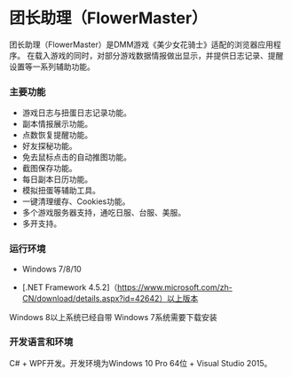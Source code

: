 # 团长助理（FlowerMaster）

团长助理（FlowerMaster）是DMM游戏《美少女花骑士》适配的浏览器应用程序。
在载入游戏的同时，对部分游戏数据情报做出显示，并提供日志记录、提醒设置等一系列辅助功能。

### 主要功能

* 游戏日志与扭蛋日志记录功能。
* 副本情报展示功能。
* 点数恢复提醒功能。
* 好友探秘功能。
* 免去鼠标点击的自动推图功能。
* 截图保存功能。
* 每日副本日历功能。
* 模拟扭蛋等辅助工具。
* 一键清理缓存、Cookies功能。
* 多个游戏服务器支持，通吃日服、台服、美服。
* 多开支持。

### 运行环境

* Windows 7/8/10

* [.NET Framework 4.5.2]（https://www.microsoft.com/zh-CN/download/details.aspx?id=42642）以上版本

Windows 8以上系统已经自带
Windows 7系统需要下载安装

### 开发语言和环境

C# + WPF开发。开发环境为Windows 10 Pro 64位 + Visual Studio 2015。
